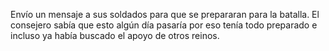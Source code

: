 Envío un mensaje a sus soldados para que se prepararan para la batalla.
El consejero sabía que esto algún día pasaría por eso tenía todo preparado 
e incluso ya había buscado el apoyo de otros reinos.